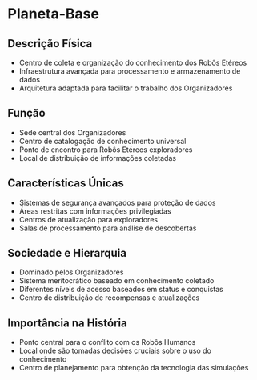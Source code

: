 # Planeta-Base

## Descrição Física
- Centro de coleta e organização do conhecimento dos Robôs Etéreos
- Infraestrutura avançada para processamento e armazenamento de dados
- Arquitetura adaptada para facilitar o trabalho dos Organizadores

## Função
- Sede central dos Organizadores
- Centro de catalogação de conhecimento universal
- Ponto de encontro para Robôs Etéreos exploradores
- Local de distribuição de informações coletadas

## Características Únicas
- Sistemas de segurança avançados para proteção de dados
- Áreas restritas com informações privilegiadas
- Centros de atualização para exploradores
- Salas de processamento para análise de descobertas

## Sociedade e Hierarquia
- Dominado pelos Organizadores
- Sistema meritocrático baseado em conhecimento coletado
- Diferentes níveis de acesso baseados em status e conquistas
- Centro de distribuição de recompensas e atualizações

## Importância na História
- Ponto central para o conflito com os Robôs Humanos
- Local onde são tomadas decisões cruciais sobre o uso do conhecimento
- Centro de planejamento para obtenção da tecnologia das simulações
